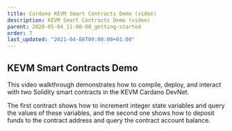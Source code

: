 ```yaml
---
title: Cardano KEVM Smart Contracts Demo (video)
description: KEVM Smart Contracts Demo (video)
parent: 2020-05-04_11-00-00_getting-started
order: 7
last_updated: "2021-04-08T09:00:00+01:00"
---
```


## KEVM Smart Contracts Demo

This video walkthrough demonstrates how to compile, deploy, and interact with two Solidity smart contracts in the KEVM Cardano DevNet.

The first contract shows how to increment integer state variables and query the values of these variables, and the second one shows how to deposit funds to the contract address and query the contract account balance.

<!-- embed youtube/p3ee19mJUOA -->
